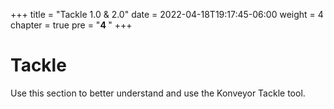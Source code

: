 +++
title = "Tackle 1.0 & 2.0"
date = 2022-04-18T19:17:45-06:00
weight = 4
chapter = true
pre = "<b>4 </b>"
+++

# Tackle
Use this section to better understand and use the Konveyor Tackle tool.

